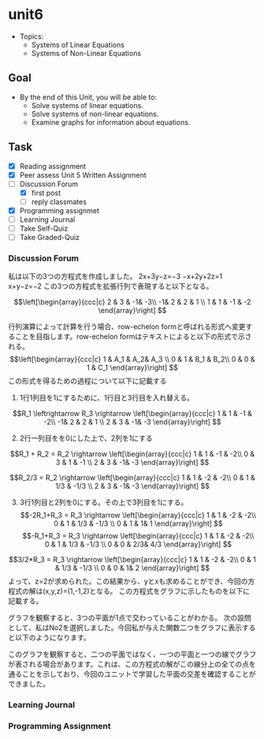 # unit6

- Topics:
  - Systems of Linear Equations
  - Systems of Non-Linear Equations

## Goal

- By the end of this Unit, you will be able to:
  - Solve systems of linear equations.
  - Solve systems of non-linear equations.
  - Examine graphs for information about equations.

## Task

- [x] Reading assignment
- [x] Peer assess Unit 5 Written Assignment
- [ ] Discussion Forum
  - [x] first post
  - [ ] reply classmates
- [x] Programming assignmet
- [ ] Learning Journal
- [ ] Take Self-Quiz
- [ ] Take Graded-Quiz

### Discussion Forum

私は以下の3つの方程式を作成しました。
2x+3y−z=−3
−x+2y+2z=1
x+y−z=−2
この3つの方程式を拡張行列で表現すると以下となる。

$$\left[\begin{array}{ccc|c}
2 & 3 & -1& -3\\
-1& 2 & 2 & 1 \\
1 & 1 & -1 & -2
\end{array}\right]
$$

行列演算によって計算を行う場合、row-echelon formと呼ばれる形式へ変更することを目指します。row-echelon formはテキストによると以下の形式で示される。
$$\left[\begin{array}{ccc|c}
1 & A_1 & A_2& A_3 \\
0 & 1 & B_1 & B_2\\
0 & 0 & 1 & C_1
\end{array}\right]
$$
この形式を得るための過程について以下に記載する

1. 1行1列目を1にするために、1行目と3行目を入れ替える。

$$R_1 \leftrightarrow R_3 \rightarrow
\left[\begin{array}{ccc|c}
1 & 1 & -1 & -2\\
-1& 2 & 2 & 1 \\
2 & 3 & -1& -3
\end{array}\right]
$$

2. 2行一列目をを0にした上で、2列を1にする

$$R_1 + R_2 = R_2 \rightarrow
\left[\begin{array}{ccc|c}
1 & 1 & -1 & -2\\
0 & 3 & 1 & -1 \\
2 & 3 & -1& -3
\end{array}\right]
$$

$$R_2/3 = R_2 \rightarrow
\left[\begin{array}{ccc|c}
1 & 1 & -2 & -2\\
0 & 1 & 1/3 & -1/3 \\
2 & 3 & -1& -3
\end{array}\right]
$$

3. 3行1列目と2列を0にする。その上で3列目を1にする。
$$-2R_1+R_3 = R_3 \rightarrow
\left[\begin{array}{ccc|c}
1 & 1 & -2 & -2\\
0 & 1 & 1/3 & -1/3 \\
0 & 1 & 1& 1
\end{array}\right]
$$
$$-R_1+R_3 = R_3 \rightarrow
\left[\begin{array}{ccc|c}
1 & 1 & -2 & -2\\
0 & 1 & 1/3 & -1/3 \\
0 & 0 & 2/3& 4/3
\end{array}\right]
$$

$$3/2*R_3 = R_3 \rightarrow
\left[\begin{array}{ccc|c}
1 & 1 & -2 & -2\\
0 & 1 & 1/3 & -1/3 \\
0 & 0 & 1& 2
\end{array}\right]
$$
よって、z=2が求められた。この結果から、yとxも求めることができ、今回の方程式の解は(x,y,z)=(1,-1,2)となる。
この方程式をグラフに示したものを以下に記載する。

グラフを観察すると、3つの平面が1点で交わっていることがわかる。
次の設問として、私はNo2を選択しました。今回私が与えた関数二つをグラフに表示すると以下のようになります。

このグラフを観察すると、二つの平面ではなく、一つの平面と一つの線でグラフが表される場合があります。これは、この方程式の解がこの線分上の全ての点を通ることを示しており、今回のユニットで学習した平面の交差を確認することができました。

### Learning Journal

### Programming Assignment
